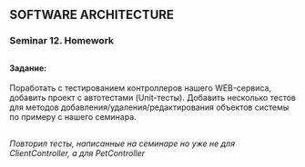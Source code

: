 ## SOFTWARE ARCHITECTURE
### Seminar 12. Homework
##
#### Задание:
Поработать с тестированием контроллеров нашего WEB-сервиса, добавить проект с автотестами (Unit-тесты).
Добавить несколько тестов для методов добавления/удаления/редактирования объектов системы по примеру с нашего семинара.
##
###### Повторил тесты, написанные на семинаре но уже не для ClientController, а для PetController
###### 